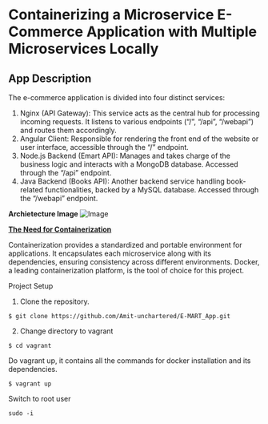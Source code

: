 # Containerizing a Microservice E-Commerce Application with Multiple Microservices Locally

## App Description
The e-commerce application is divided into four distinct services:

1. Nginx (API Gateway): This service acts as the central hub for processing incoming requests. It listens to various endpoints (“/”, “/api”, “/webapi”) and routes them accordingly.
2. Angular Client: Responsible for rendering the front end of the website or user interface, accessible through the “/” endpoint.
3. Node.js Backend (Emart API): Manages and takes charge of the business logic and interacts with a MongoDB database. Accessed through the “/api” endpoint.
4. Java Backend (Books API): Another backend service handling book-related functionalities, backed by a MySQL database. Accessed through the “/webapi” endpoint. 

**Archietecture Image**
![Image](https://user-images.githubusercontent.com/37503046/215137041-b213faae-fb20-45d0-b3e6-27a1275d804a.png)

<ins>**The Need for Containerization**</ins>

Containerization provides a standardized and portable environment for applications. It encapsulates each microservice along with its dependencies, ensuring consistency across different environments. Docker, a leading containerization platform, is the tool of choice for this project.

Project Setup
1. Clone the repository.
```
$ git clone https://github.com/Amit-unchartered/E-MART_App.git
```
2. Change directory to vagrant
```
$ cd vagrant
```
Do vagrant up, it contains all the commands for docker installation and its dependencies.
```
$ vagrant up
```
Switch to root user
```
sudo -i
```
